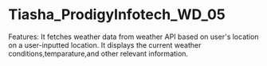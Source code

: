 # Tiasha_ProdigyInfotech_WD_05

Features:
It fetches weather data from weather API based on user's location on a user-inputted location.
It displays the current weather conditions,temparature,and other relevant information.


